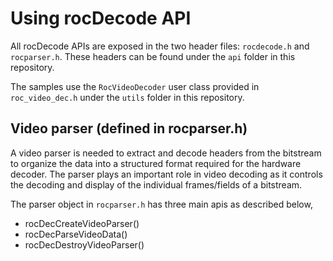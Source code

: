 # Using rocDecode API

All rocDecode APIs are exposed in the two header files: `rocdecode.h` and `rocparser.h`. These headers can be found under the `api` folder in this repository.

The samples use the `RocVideoDecoder` user class provided in `roc_video_dec.h` under the `utils` folder in this repository.

## Video parser (defined in rocparser.h)

A video parser is needed to extract and decode headers from the bitstream to organize the data into a structured format required for the hardware decoder. The parser plays an important role in video decoding as it controls the decoding and display of the individual frames/fields of a bitstream.

The parser object in `rocparser.h` has three main apis as described below,

- rocDecCreateVideoParser()
- rocDecParseVideoData()
- rocDecDestroyVideoParser()

